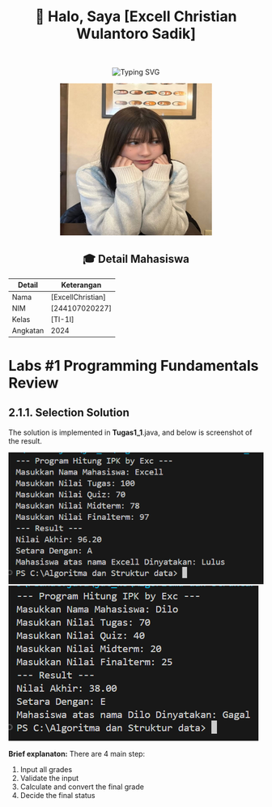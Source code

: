 <div align="center">
  
# 👋 Halo, Saya [Excell Christian Wulantoro Sadik]

<img src="https://komarev.com/ghpvc/?username=username-anda&style=flat-square&color=blue" alt=""/>

![Typing SVG](https://readme-typing-svg.herokuapp.com?font=Fira+Code&pause=1000&random=false&width=435&lines=Mahasiswa+Teknik+Informatika;NIM+%3A+244107020227;Kelas+%3A+TI-1I)

<img src="img/Aco.jpg" width="300px" height="300px" />

## 🎓 Detail Mahasiswa

| Detail   | Keterangan  |
| -------- | ----------- |
| Nama     | [ExcellChristian] |
| NIM      | [244107020227] |
| Kelas    | [TI-1I]     |
| Angkatan | 2024        |
</div>

# Labs #1 Programming Fundamentals Review

## 2.1.1. Selection Solution

The solution is implemented in **Tugas1_1**.java, and below is screenshot of the result.

![Screenshot](img/Photo1.png)
![Screenshot](img/Photo2.png)

**Brief explanaton:** There are 4 main step: 
1. Input all grades
2. Validate the input
3. Calculate and convert the final grade
4. Decide the final status